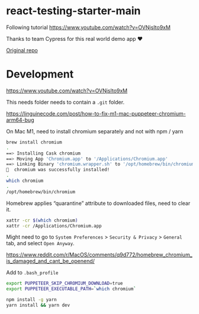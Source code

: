 # react-testing-starter-main

Following tutorial https://www.youtube.com/watch?v=OVNjsIto9xM

Thanks to team Cypress for this real world demo app ❤️

<a href="https://github.com/cypress-io/cypress-realworld-app">Original repo</a>

# Development

https://www.youtube.com/watch?v=OVNjsIto9xM

This needs folder needs to contain a `.git` folder.

https://linguinecode.com/post/how-to-fix-m1-mac-puppeteer-chromium-arm64-bug

On Mac M1, need to install chromium separately and not with npm / yarn

```sh
brew install chromium
.
==> Installing Cask chromium
==> Moving App 'Chromium.app' to '/Applications/Chromium.app'
==> Linking Binary 'chromium.wrapper.sh' to '/opt/homebrew/bin/chromium'
🍺  chromium was successfully installed!
.
which chromium
.
/opt/homebrew/bin/chromium
```

Homebrew applies “quarantine” attribute to downloaded files, need to clear it.

```sh
xattr -cr $(which chromium)
xattr -cr /Applications/Chromium.app
```

Might need to go to `System Preferences` > `Security & Privacy` > `General` tab, and select `Open Anyway`.

https://www.reddit.com/r/MacOS/comments/q9d772/homebrew_chromium_is_damaged_and_cant_be_openend/

Add to `.bash_profile`

```sh
export PUPPETEER_SKIP_CHROMIUM_DOWNLOAD=true
export PUPPETEER_EXECUTABLE_PATH=`which chromium`
```

```sh
npm install -g yarn
yarn install && yarn dev
```
